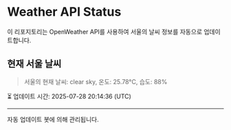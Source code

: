 
# Weather API Status

이 리포지토리는 OpenWeather API를 사용하여 서울의 날씨 정보를 자동으로 업데이트합니다.

## 현재 서울 날씨
> 서울의 현재 날씨: clear sky, 온도: 25.78°C, 습도: 88%

⏳ 업데이트 시간: 2025-07-28 20:14:36 (UTC)

---
자동 업데이트 봇에 의해 관리됩니다.
